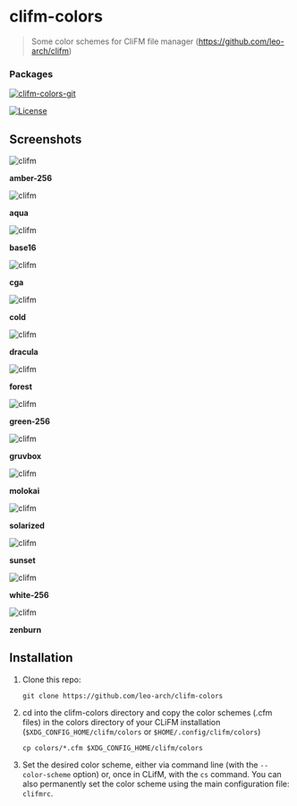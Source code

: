 # clifm-colors
> Some color schemes for CliFM file manager (https://github.com/leo-arch/clifm)

### Packages
[![clifm-colors-git](https://img.shields.io/aur/version/clifm-colors-git?color=1793d1&label=clifm-colors-git&logo=arch-linux&style=for-the-badge)](https://aur.archlinux.org/packages/clifm/)

[![License](https://img.shields.io/github/license/leo-arch/clifm?color=333333&style=for-the-badge)](https://github.com/leo-arch/clifm/blob/master/LICENSE)

## Screenshots

![clifm](screenshots/amber-256.png)

**amber-256**

![clifm](screenshots/aqua.png)

**aqua**

![clifm](screenshots/base16.png)

**base16**

![clifm](screenshots/cga.png)

**cga**

![clifm](screenshots/cold.png)

**cold**

![clifm](screenshots/dracula.png)

**dracula**

![clifm](screenshots/forest.png)

**forest**

![clifm](screenshots/green-256.png)

**green-256**

![clifm](screenshots/gruvbox.png)

**gruvbox**

![clifm](screenshots/molokai.png)

**molokai**

![clifm](screenshots/solarized.png)

**solarized**

![clifm](screenshots/sunset.png)

**sunset**

![clifm](screenshots/white-256.png)

**white-256**

![clifm](screenshots/zenburn.png)

**zenburn**

## Installation

1) Clone this repo:

       git clone https://github.com/leo-arch/clifm-colors

2) cd into the clifm-colors directory and copy the color schemes (.cfm files) in the colors directory of your CLiFM installation (`$XDG_CONFIG_HOME/clifm/colors` or `$HOME/.config/clifm/colors`)

       cp colors/*.cfm $XDG_CONFIG_HOME/clifm/colors

3) Set the desired color scheme, either via command line (with the `--color-scheme` option) or, once in CLifM, with the `cs` command. You can also permanently set the color scheme using the main configuration file: `clifmrc`.
